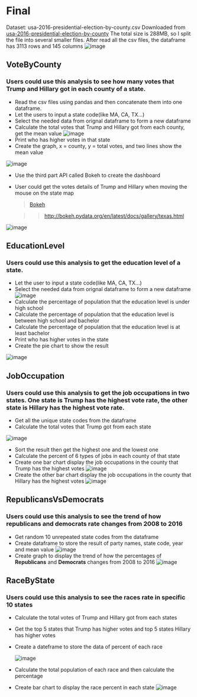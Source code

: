 # Final

Dataset: usa-2016-presidential-election-by-county.csv   Downloaded from [usa-2016-presidential-election-by-county](https://data.opendatasoft.com/explore/dataset/usa-2016-presidential-election-by-county@public/)
   The total size is 288MB, so I split the file into several smaller files.
After read all the csv files, the dataframe has 3113 rows and 145 columns
![image](https://github.com/lyuruiyue/DataAnalysisWithPython/raw/master/Final/dataset.PNG)


## VoteByCounty
### Users could use this analysis to see how many votes that Trump and Hillary got in each county of a state.
* Read the csv files using pandas and then concatenate them into one dataframe.
* Let the users to input a state code(like MA, CA, TX...)
* Select the needed data from orignal dataframe to form a new dataframe
* Calculate the total votes that Trump and Hillary got from each county, get the mean value
![image](https://github.com/lyuruiyue/DataAnalysisWithPython/raw/master/Final/Analysis1/votes_in_MA.PNG)
* Print who has higher votes in that state
* Create the graph, x = county, y = total votes, and two lines show the mean value
   
![image](https://github.com/lyuruiyue/DataAnalysisWithPython/raw/master/Final/Analysis1/vote_result_by_MA.png)
* Use the third part API called Bokeh to create the dashboard
* User could get the votes details of Trump and Hillary when moving the mouse on the state map

   >[Bokeh](http://bokeh.pydata.org/en/latest/index.html)

   >>http://bokeh.pydata.org/en/latest/docs/gallery/texas.html

![image](https://github.com/lyuruiyue/DataAnalysisWithPython/raw/master/Final/Analysis1/Result_in_MA.png.PNG)

## EducationLevel
### Users could use this analysis to get the education level of a state.
* Let the user to input a state code(like MA, CA, TX...) 
* Select the needed data from orignal dataframe to form a new dataframe
![image](https://github.com/lyuruiyue/DataAnalysisWithPython/raw/master/Final/Analysis2/education_df.PNG)
* Calculate the percentage of population that the education level is under high school
* Calculate the percentage of population that the education level is between high school and bachelor
* Calculate the percentage of population that the education level is at least bachelor
* Print who has higher votes in the state
* Create the pie chart to show the result
   
![image](https://github.com/lyuruiyue/DataAnalysisWithPython/raw/master/Final/Analysis2/Education_Level_State.PNG)

## JobOccupation
### Users could use this analysis to get the job occupations in two states. One state is Trump has the highest vote rate, the other state is Hillary has the highest vote rate.
* Get all the unique state codes from the dataframe
* Calculate the total votes that Trump got from each state

![image](https://github.com/lyuruiyue/DataAnalysisWithPython/raw/master/Final/Analysis3/total_votes.PNG)
* Sort the result then get the highest one and the lowest one
* Calculate the percent of 6 types of jobs in each county of that state
* Create one bar chart display the job occupations in the county that Trump has the highest votes
![image](https://github.com/lyuruiyue/DataAnalysisWithPython/raw/master/Final/Analysis3/Work_Occupation_in_WY.PNG)
* Create the other bar chart display the job occupations in the county that Hillary has the highest votes
![image](https://github.com/lyuruiyue/DataAnalysisWithPython/raw/master/Final/Analysis3/Work_Occupation_in_DC.PNG)

## RepublicansVsDemocrats
### Users could use this analysis to see the trend of how republicans and democrats rate changes from 2008 to 2016
* Get random 10 unrepeated state codes from the dataframe
* Create dataframe to store the result of party names, state code, year and mean value
![image](https://github.com/lyuruiyue/DataAnalysisWithPython/raw/master/Final/Analysis4/party_rate.PNG)
* Create graph to display the trend of how the percentages of __Republicans__ and __Democrats__ changes from 2008 to 2016
![image](https://github.com/lyuruiyue/DataAnalysisWithPython/raw/master/Final/Analysis4/Republicans_and_Democrats_2008_2012_2016.png)

## RaceByState
### Users could use this analysis to see the races rate in specific 10 states
* Calculate the total votes of Trump and Hillary got from each states
* Get the top 5 states that Trump has higher votes and top 5 states Hillary has higher votes
* Create a dateframe to store the data of percent of each race

   ![image](https://github.com/lyuruiyue/DataAnalysisWithPython/raw/master/Final/Analysis5/state_percent.PNG)
* Calculate the total population of each race and then calculate the percentage
* Create bar chart to display the race percent in each state 
![image](https://github.com/lyuruiyue/DataAnalysisWithPython/raw/master/Final/Analysis5/Race_Presentage_in_States.png.PNG)
